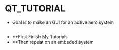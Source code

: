 # QT_TUTORIAL
* Goal is to make an GUI for an active aero system
##
- **First Finish My Tutorials
- **Then repeat on an embeded system
